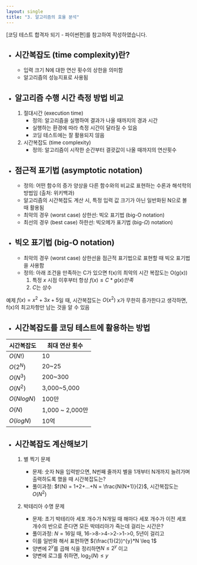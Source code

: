 ```yaml
---
layout: single
title: "3. 알고리즘의 효율 분석"
---
```


[코딩 테스트 합격자 되기 - 파이썬편]를 참고하여 작성하였습니다.

- ## __시간복잡도 (time complexity)란?__
  - 입력 크기 N에 대한 연산 횟수의 상한을 의미함
  - 알고리즘의 성능지표로 사용됨

- ## __알고리즘 수행 시간 측정 방법 비교__
  1. 절대시간 (execution time)
      - 정의: 알고리즘을 실행하여 결과가 나올 때까지의 경과 시간
      - 실행하는 환경에 따라 측정 시간이 달라질 수 있음
      - 코딩 테스트에는 잘 활용되지 않음
  2. 시간복잡도 (time complexity)
      - 정의: 알고리즘이 시작한 순간부터 결괏값이 나올 때까지의 연산횟수

- ## __점근적 표기법 (asymptotic notation)__
  - 정의: 어떤 함수의 증가 양상을 다른 함수와의 비교로 표현하는 수론과 해석학의 방법임 (출처: 위키백과)
  - 알고리즘의 시간복잡도 계산 시, 특정 입력 값 크기가 아닌 일반화된 N으로 볼 때 활용됨
  - 최악의 경우 (worst case) 상한선: 빅오 표기법 (big-O notation)
  - 최선의 경우 (best case) 하한선: 빅오메가 표기법 (big-$\Omega$) notation)

- ## __빅오 표기법 (big-O notation)__
  - 최악의 경우 (worst case) 상한선을 점근적 표기법으로 표현할 때 빅오 표기법을 사용함
  - 정의: 아래 조건을 만족하는 C가 있으면 f(x)의 최악의 시간 복잡도는 O(g(x))
    1. 특정 $x$ 시점 이후부터 항상 $f(x) \leq C*g(x) 만족$
    2. $C$는 상수

예제 $f(x) = x^2+3x+5$일 때, 시간복잡도는 $O(x^2)$
x가 무한히 증가한다고 생각하면, f(x)의 최고차항만 남는 것을 알 수 있음
    
- ## __시간복잡도를 코딩 테스트에 활용하는 방법__
  
| 시간복잡도 | 최대 연산 횟수 |
|----------------|-----------------------------------------|
| $O(N!)$      | 10           |
| $O(2^{N})$       | 20~25                          |
| $O(N^{3})$       | 200~300                           |
| $O(N^{2})$ | 3,000~5,000                     |
| $O(NlogN)$ | 100만                     |
| $O(N)$ | 1,000 ~ 2,000만                     |
| $O(logN)$ | 10억                    |


- ## __시간복잡도 계산해보기__
  1. 별 찍기 문제
      - 문제: 숫자 N을 입력받으면, N번째 줄까지 별을 1개부터 N개까지 늘려가며 출력하도록 했을 때 시간복잡도는?
      - 풀이과정: $f(N) = 1+2+...+N = \frac{N(N+1)}{2}$, 시간복잡도는 $O(N^{2})$


  2. 박테리아 수명 문제
      - 문제: 초기 박테리아 세포 개수가 N개일 때 해마다 세포 개수가 이전 세포 개수의 반으로 준다면 모든 박테리아가 죽는데 걸리는 시간은?
      - 풀이과정: $N=16$일 때, 16->8->4->2->1->0, 5년이 걸리고
      - 이를 일반화 해서 표현하면 $(\frac{1}{2})^{y}*N \leq 1$
      - 양변에 $2^{y}$를 곱해 식을 정리하면$N \le 2^{y}$ 이고
      - 양변에 로그를 취하면, $\log_2(N) \le y$
